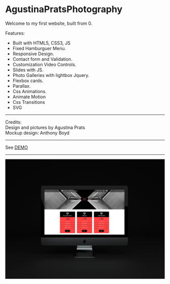 # AgustinaPratsPhotography

Welcome to my first website, built from 0.<br/>

Features: <br/>
- Built with HTML5, CSS3, JS <br/>
- Fixed Hamburguer Menu.<br/>
- Responsive Design.<br/>
- Contact form and Validation.<br/>
- Customization Video Controls.<br/>
- Slides with JS.<br/>
- Photo Galleries with lightbox Jquery.<br/>
- Flexbox cards.<br/>
- Parallax.<br/>
- Css Animations.<br/>
- Animate Motion<br/>
- Css Transitions<br/>
- SVG<br/>


<hr>
Credits:<br/>
Design and pictures by Agustina Prats<br/>
Mockup design: Anthony Boyd

<hr>
<p>See <a href="https://agusprats.github.io/AgustinaPratsPhotography/index.html" target="new"> DEMO</a>
<br/>
<hr>
<img src="Mockup3alta.jpg">

